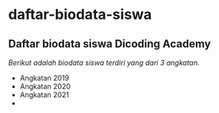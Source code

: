 daftar-biodata-siswa
==
Daftar biodata siswa Dicoding Academy
--
*Berikut adalah biodata siswa terdiri yang dari 3 angkatan.*<Br>
- Angkatan 2019
- Angkatan 2020
- Angkatan 2021
- 
